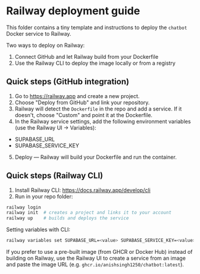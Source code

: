 Railway deployment guide
=======================

This folder contains a tiny template and instructions to deploy the `chatbot` Docker service to Railway.

Two ways to deploy on Railway:

1. Connect GitHub and let Railway build from your Dockerfile
2. Use the Railway CLI to deploy the image locally or from a registry

Quick steps (GitHub integration)
-------------------------------

1. Go to https://railway.app and create a new project.
2. Choose "Deploy from GitHub" and link your repository.
3. Railway will detect the `Dockerfile` in the repo and add a service. If it doesn't, choose "Custom" and point it at the Dockerfile.
4. In the Railway service settings, add the following environment variables (use the Railway UI -> Variables):

- SUPABASE_URL
- SUPABASE_SERVICE_KEY

5. Deploy — Railway will build your Dockerfile and run the container.

Quick steps (Railway CLI)
------------------------

1. Install Railway CLI: https://docs.railway.app/develop/cli
2. Run in your repo folder:

```bash
railway login
railway init  # creates a project and links it to your account
railway up    # builds and deploys the service
```

Setting variables with CLI:

```bash
railway variables set SUPABASE_URL=<value> SUPABASE_SERVICE_KEY=<value>
```

If you prefer to use a pre-built image (from GHCR or Docker Hub) instead of building on Railway, use the Railway UI to create a service from an image and paste the image URL (e.g. `ghcr.io/anishsingh1250/chatbot:latest`).
